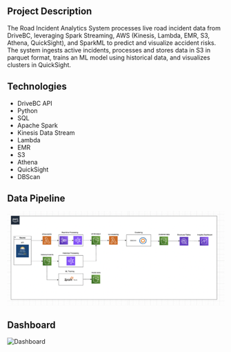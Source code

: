 ## Project Description

The Road Incident Analytics System processes live road incident data from DriveBC, leveraging Spark Streaming, AWS (Kinesis, Lambda, EMR, S3, Athena, QuickSight), and SparkML to predict and visualize accident risks. The system ingests active incidents, processes and stores data in S3 in parquet format, trains an ML model using historical data, and visualizes clusters in QuickSight.

## Technologies

- DriveBC API
- Python
- SQL
- Apache Spark
- Kinesis Data Stream
- Lambda
- EMR
- S3
- Athena
- QuickSight
- DBScan

## Data Pipeline

![Pipeline Overview](assets/pipeline.png)

## Dashboard
![Dashboard](assets/dashboard.drawio.png)
